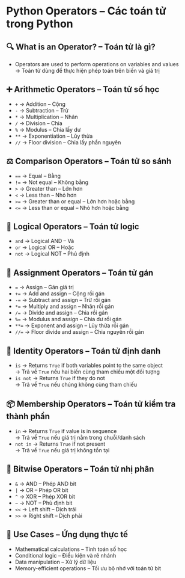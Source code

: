 # Python Operators – Các toán tử trong Python

## 🔍 What is an Operator? – Toán tử là gì?
- Operators are used to perform operations on variables and values  
  → Toán tử dùng để thực hiện phép toán trên biến và giá trị

## ➕ Arithmetic Operators – Toán tử số học
- `+` → Addition – Cộng
- `-` → Subtraction – Trừ
- `*` → Multiplication – Nhân
- `/` → Division – Chia
- `%` → Modulus – Chia lấy dư
- `**` → Exponentiation – Lũy thừa
- `//` → Floor division – Chia lấy phần nguyên

## ⚖️ Comparison Operators – Toán tử so sánh
- `==` → Equal – Bằng
- `!=` → Not equal – Không bằng
- `>` → Greater than – Lớn hơn
- `<` → Less than – Nhỏ hơn
- `>=` → Greater than or equal – Lớn hơn hoặc bằng
- `<=` → Less than or equal – Nhỏ hơn hoặc bằng

## 🔁 Logical Operators – Toán tử logic
- `and` → Logical AND – Và
- `or` → Logical OR – Hoặc
- `not` → Logical NOT – Phủ định

## 🧮 Assignment Operators – Toán tử gán
- `=` → Assign – Gán giá trị
- `+=` → Add and assign – Cộng rồi gán
- `-=` → Subtract and assign – Trừ rồi gán
- `*=` → Multiply and assign – Nhân rồi gán
- `/=` → Divide and assign – Chia rồi gán
- `%=` → Modulus and assign – Chia dư rồi gán
- `**=` → Exponent and assign – Lũy thừa rồi gán
- `//=` → Floor divide and assign – Chia nguyên rồi gán

## 🧪 Identity Operators – Toán tử định danh
- `is` → Returns `True` if both variables point to the same object  
  → Trả về `True` nếu hai biến cùng tham chiếu một đối tượng
- `is not` → Returns `True` if they do not  
  → Trả về `True` nếu chúng không cùng tham chiếu

## 📦 Membership Operators – Toán tử kiểm tra thành phần
- `in` → Returns `True` if value is in sequence  
  → Trả về `True` nếu giá trị nằm trong chuỗi/danh sách
- `not in` → Returns `True` if not present  
  → Trả về `True` nếu giá trị không tồn tại

## 🧰 Bitwise Operators – Toán tử nhị phân
- `&` → AND – Phép AND bit
- `|` → OR – Phép OR bit
- `^` → XOR – Phép XOR bit
- `~` → NOT – Phủ định bit
- `<<` → Left shift – Dịch trái
- `>>` → Right shift – Dịch phải

## 🎯 Use Cases – Ứng dụng thực tế
- Mathematical calculations – Tính toán số học
- Conditional logic – Điều kiện và rẽ nhánh
- Data manipulation – Xử lý dữ liệu
- Memory-efficient operations – Tối ưu bộ nhớ với toán tử bit